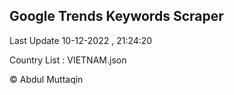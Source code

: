 

## Google Trends Keywords Scraper 
 
Last Update 10-12-2022 , 21:24:20

Country List :
VIETNAM.json



© Abdul Muttaqin 

